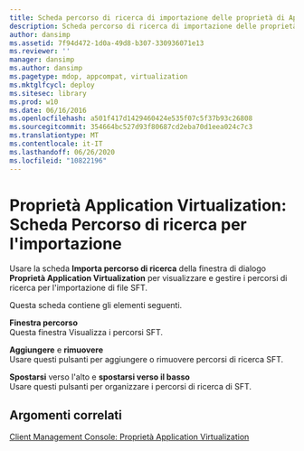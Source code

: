 ```yaml
---
title: Scheda percorso di ricerca di importazione delle proprietà di Application Virtualization
description: Scheda percorso di ricerca di importazione delle proprietà di Application Virtualization
author: dansimp
ms.assetid: 7f94d472-1d0a-49d8-b307-330936071e13
ms.reviewer: ''
manager: dansimp
ms.author: dansimp
ms.pagetype: mdop, appcompat, virtualization
ms.mktglfcycl: deploy
ms.sitesec: library
ms.prod: w10
ms.date: 06/16/2016
ms.openlocfilehash: a501f417d1429460424e535f07c5f37b93c26808
ms.sourcegitcommit: 354664bc527d93f80687cd2eba70d1eea024c7c3
ms.translationtype: MT
ms.contentlocale: it-IT
ms.lasthandoff: 06/26/2020
ms.locfileid: "10822196"
---
```

# Proprietà Application Virtualization: Scheda Percorso di ricerca per l'importazione


Usare la scheda **Importa percorso di ricerca** della finestra di dialogo **Proprietà Application Virtualization** per visualizzare e gestire i percorsi di ricerca per l'importazione di file SFT.

Questa scheda contiene gli elementi seguenti.

<a href="" id="path-window"></a>**Finestra percorso**  
Questa finestra Visualizza i percorsi SFT.

<a href="" id="add-and-remove"></a>**Aggiungere** e **rimuovere**  
Usare questi pulsanti per aggiungere o rimuovere percorsi di ricerca SFT.

<a href="" id="move-up-and-move-down"></a>**Spostarsi** verso l'alto e **spostarsi verso il basso**  
Usare questi pulsanti per organizzare i percorsi di ricerca di SFT.

## Argomenti correlati


[Client Management Console: Proprietà Application Virtualization](client-management-console-application-virtualization-properties.md)

 

 





